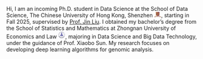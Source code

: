 Hi, I am an incoming Ph.D. student in Data Science at the School of Data Science, The Chinese University of Hong Kong, Shenzhen <img src='./images/cuhksz_logo.png' style='width: 1.3em;'>, starting in Fall 2025, supervised by <a href="https://sites.google.com/view/liujinlab/home" target="_blank">Prof. Jin Liu</a>. I obtained my bachelor’s degree from the School of Statistics and Mathematics at Zhongnan University of Economics and Law <img src='./images/zuel_logo.png' style='width: 1.3em;'>, majoring in Data Science and Big Data Technology, under the guidance of Prof. Xiaobo Sun. My research focuses on developing deep learning algorithms for genomic analysis.
